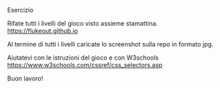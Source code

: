 Esercizio

Rifate tutti i livelli del gioco visto assieme stamattina. https://flukeout.github.io

Al termine di tutti i livelli caricate lo screenshot sulla repo in formato jpg.

Aiutatevi con le istruzioni del gioco e con W3schools https://www.w3schools.com/cssref/css_selectors.asp

Buon lavoro!